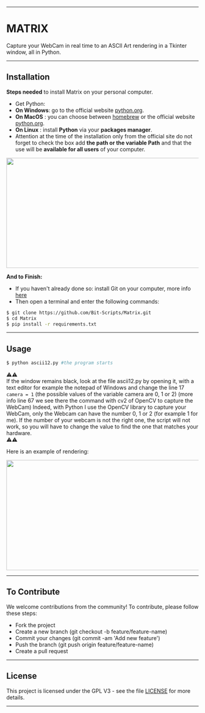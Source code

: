 - - - -
    
# MATRIX #
  
Capture your WebCam in real time to an ASCII Art rendering in a Tkinter window, all in Python. 

- - - -  
## Installation ##
  
__**Steps needed**__ to install Matrix on your personal computer.   
* Get Python:
* **On Windows**: go to the official website [python.org](https://www.python.org/). 
* **On MacOS** : you can choose between [homebrew](https://brew.sh/) or the official website [python.org](https://www.python.org/).
* **On Linux** : install **Python** via your **packages manager**.
* Attention at the time of the installation only from the official site do not forget to check the box add **the path or the variable Path** and that the use will be **available for all users** of your computer.  

<img src="https://linuxhint.com/wp-content/uploads/2022/09/How-to-Add-Python-to-Windows-Path-3.png" data-canonical-src="https://linuxhint.com/wp-content/uploads/2022/09/How-to-Add-Python-to-Windows-Path-3.png" width="512" height="288" />

__**And to Finish:**__

* If you haven't already done so: install Git on your computer, more info [here](https://git-scm.com/book/fr/v2/D%C3%A9marrage-rapide-Installation-de-Git)
* Then open a terminal and enter the following commands:    
   
```bash
$ git clone https://github.com/Bit-Scripts/Matrix.git
$ cd Matrix
$ pip install -r requirements.txt
```

- - - -
## Usage ##
   
```bash
$ python ascii12.py #the program starts
```

⚠️⚠️  
If the window remains black, look at the file ascii12.py by opening it, with a text editor for example the notepad of Windows and change the line 17 `camera = 1` (the possible values of the variable camera are 0, 1 or 2) (more info line 67 we see there the command with cv2 of OpenCV to capture the WebCam) Indeed, with Python I use the OpenCV library to capture your WebCam, only the Webcam can have the number 0, 1 or 2 (for example 1 for me). If the number of your webcam is not the right one, the script will not work, so you will have to change the value to find the one that matches your hardware.   
⚠️⚠️     

Here is an example of rendering:
   
<img src="https://cdn.discordapp.com/attachments/1077054466181832724/1077296638252568656/image.png" data-canonical-src="https://cdn.discordapp.com/attachments/1077054466181832724/1077296638252568656/image.png" width="512" height="288" />

- - - -
## To Contribute ##

We welcome contributions from the community! To contribute, please follow these steps:

* Fork the project
* Create a new branch (git checkout -b feature/feature-name)
* Commit your changes (git commit -am 'Add new feature')
* Push the branch (git push origin feature/feature-name)
* Create a pull request

- - - -  
## License ##
  
This project is licensed under the GPL V3 - see the file [LICENSE](./LICENSE.md) for more details.

- - - -